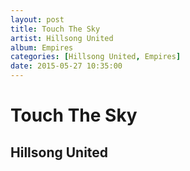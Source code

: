 ```yaml
---
layout: post
title: Touch The Sky
artist: Hillsong United
album: Empires
categories: [Hillsong United, Empires]
date: 2015-05-27 10:35:00
---
```


# Touch The Sky
## Hillsong United
